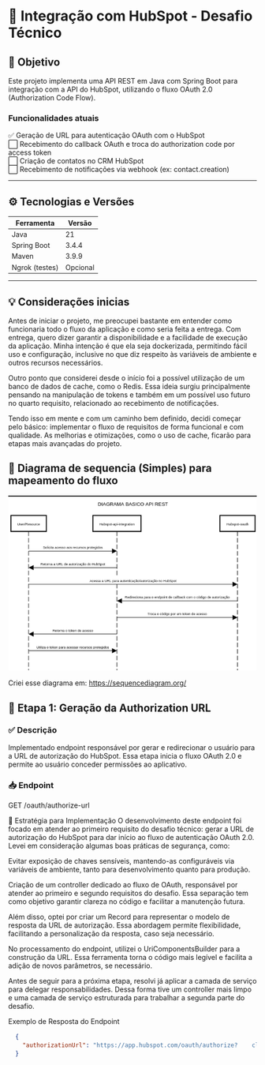# 🔗 Integração com HubSpot - Desafio Técnico

## 🎯 Objetivo

Este projeto implementa uma API REST em Java com Spring Boot para integração com a API do HubSpot, utilizando o fluxo OAuth 2.0 (Authorization Code Flow).

### Funcionalidades atuais

✅ Geração de URL para autenticação OAuth com o HubSpot  
⬜️ Recebimento do callback OAuth e troca do authorization code por access token  
⬜️ Criação de contatos no CRM HubSpot  
⬜️ Recebimento de notificações via webhook (ex: contact.creation)

---

## ⚙️ Tecnologias e Versões

| Ferramenta     | Versão   |
|----------------|----------|
| Java           | 21       |
| Spring Boot    | 3.4.4    |
| Maven          | 3.9.9    |
| Ngrok (testes) | Opcional |

---

## 💡 Considerações inicias

Antes de iniciar o projeto, me preocupei bastante em entender como funcionaria todo o fluxo da aplicação e como seria feita a entrega. Com entrega, quero dizer garantir a disponibilidade e a facilidade de execução da aplicação. Minha intenção é que ela seja dockerizada, permitindo fácil uso e configuração, inclusive no que diz respeito às variáveis de ambiente e outros recursos necessários.

Outro ponto que considerei desde o início foi a possível utilização de um banco de dados de cache, como o Redis. Essa ideia surgiu principalmente pensando na manipulação de tokens e também em um possível uso futuro no quarto requisito, relacionado ao recebimento de notificações.

Tendo isso em mente e com um caminho bem definido, decidi começar pelo básico: implementar o fluxo de requisitos de forma funcional e com qualidade. As melhorias e otimizações, como o uso de cache, ficarão para etapas mais avançadas do projeto.


## 🔖 Diagrama de sequencia (Simples) para mapeamento do fluxo
![Arquitetura](docs/images/arquitetura-hubspot-integration.png)

Criei esse diagrama em: https://sequencediagram.org/

## 📌 Etapa 1: Geração da Authorization URL

### ✅ Descrição

Implementado endpoint responsável por gerar e redirecionar o usuário para a URL de autorização do HubSpot. Essa etapa inicia o fluxo OAuth 2.0 e permite ao usuário conceder permissões ao aplicativo.

### 📥 Endpoint

GET /oauth/authorize-url

💭 Estratégia para Implementação
O desenvolvimento deste endpoint foi focado em atender ao primeiro requisito do desafio técnico: gerar a URL de autorização do HubSpot para dar início ao fluxo de autenticação OAuth 2.0. Levei em consideração algumas boas práticas de segurança, como:

Evitar exposição de chaves sensíveis, mantendo-as configuráveis via variáveis de ambiente, tanto para desenvolvimento quanto para produção.

Criação de um controller dedicado ao fluxo de OAuth, responsável por atender ao primeiro e segundo requisitos do desafio. Essa separação tem como objetivo garantir clareza no código e facilitar a manutenção futura.

Além disso, optei por criar um Record para representar o modelo de resposta da URL de autorização. Essa abordagem permite flexibilidade, facilitando a personalização da resposta, caso seja necessário.

No processamento do endpoint, utilizei o UriComponentsBuilder para a construção da URL. Essa ferramenta torna o código mais legível e facilita a adição de novos parâmetros, se necessário.

Antes de seguir para a próxima etapa, resolvi já aplicar a camada de serviço para delegar responsabilidades. Dessa forma tive um controller mais limpo e uma camada de serviço estruturada para trabalhar a segunda parte do desafio.

Exemplo de Resposta do Endpoint

~~~json
  {
    "authorizationUrl": "https://app.hubspot.com/oauth/authorize?    client_id=xyz&redirect_uri=https://host/callback&scope=crm.objects.contacts.read"
  }
~~~